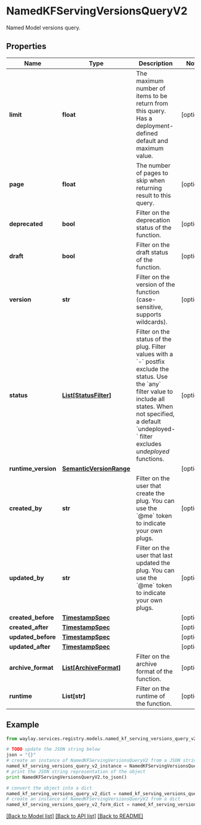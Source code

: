 # NamedKFServingVersionsQueryV2

Named Model versions query.

## Properties

Name | Type | Description | Notes
------------ | ------------- | ------------- | -------------
**limit** | **float** | The maximum number of items to be return from this query. Has a deployment-defined default and maximum value. | [optional] 
**page** | **float** | The number of pages to skip when returning result to this query. | [optional] 
**deprecated** | **bool** | Filter on the deprecation status of the function. | [optional] 
**draft** | **bool** | Filter on the draft status of the function. | [optional] 
**version** | **str** | Filter on the version of the function (case-sensitive, supports wildcards). | [optional] 
**status** | [**List[StatusFilter]**](StatusFilter.md) | Filter on the status of the plug. Filter values with a &#x60;-&#x60; postfix exclude the status. Use the &#x60;any&#x60; filter value to include all states. When not specified, a default &#x60;undeployed-&#x60; filter excludes _undeployed_ functions. | [optional] 
**runtime_version** | [**SemanticVersionRange**](SemanticVersionRange.md) |  | [optional] 
**created_by** | **str** | Filter on the user that create the plug. You can use the &#x60;@me&#x60; token to indicate your own plugs. | [optional] 
**updated_by** | **str** | Filter on the user that last updated the plug. You can use the &#x60;@me&#x60; token to indicate your own plugs. | [optional] 
**created_before** | [**TimestampSpec**](TimestampSpec.md) |  | [optional] 
**created_after** | [**TimestampSpec**](TimestampSpec.md) |  | [optional] 
**updated_before** | [**TimestampSpec**](TimestampSpec.md) |  | [optional] 
**updated_after** | [**TimestampSpec**](TimestampSpec.md) |  | [optional] 
**archive_format** | [**List[ArchiveFormat]**](ArchiveFormat.md) | Filter on the archive format of the function. | [optional] 
**runtime** | **List[str]** | Filter on the runtime of the function. | [optional] 

## Example

```python
from waylay.services.registry.models.named_kf_serving_versions_query_v2 import NamedKFServingVersionsQueryV2

# TODO update the JSON string below
json = "{}"
# create an instance of NamedKFServingVersionsQueryV2 from a JSON string
named_kf_serving_versions_query_v2_instance = NamedKFServingVersionsQueryV2.from_json(json)
# print the JSON string representation of the object
print NamedKFServingVersionsQueryV2.to_json()

# convert the object into a dict
named_kf_serving_versions_query_v2_dict = named_kf_serving_versions_query_v2_instance.to_dict()
# create an instance of NamedKFServingVersionsQueryV2 from a dict
named_kf_serving_versions_query_v2_form_dict = named_kf_serving_versions_query_v2.from_dict(named_kf_serving_versions_query_v2_dict)
```
[[Back to Model list]](../README.md#documentation-for-models) [[Back to API list]](../README.md#documentation-for-api-endpoints) [[Back to README]](../README.md)


